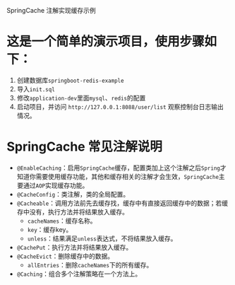 SpringCache 注解实现缓存示例

# 这是一个简单的演示项目，使用步骤如下：

1. 创建数据库`springboot-redis-example`
2. 导入`init.sql`
3. 修改`application-dev`里面`mysql`、`redis`的配置
4. 启动项目，并访问 `http://127.0.0.1:8088/user/list` 观察控制台日志输出情况。

# SpringCache 常见注解说明
- `@EnableCaching`：启用`SpringCache`缓存，配置类加上这个注解之后`Spring`才知道你需要使用缓存功能，其他和缓存相关的注解才会生效，`SpringCache`主要通过`AOP`实现缓存功能。
- `@CacheConfig`：类注解，类的全局配置。
- `@Cacheable`：调用方法前先去缓存找，缓存中有直接返回缓存中的数据；若缓存中没有，执行方法并将结果放入缓存。
  - `cacheNames`：缓存名称。
  - `key`：缓存key。
  - `unless`：结果满足`unless`表达式，不将结果放入缓存。
- `@CachePut`：执行方法并将结果放入缓存。
- `@CacheEvict`：删除缓存中的数据。
  - `allEntries`：删除`cacheNames`下的所有缓存。
- `@Caching`：组合多个注解策略在一个方法上。